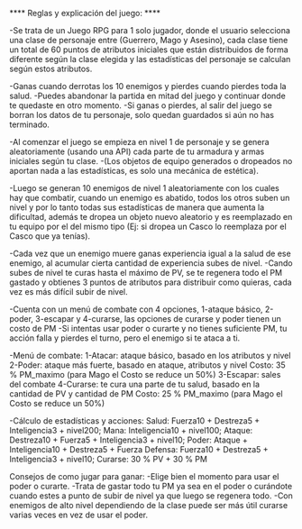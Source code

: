 **** Reglas y explicación del juego: ****

-Se trata de un Juego RPG para 1 solo jugador, donde el usuario selecciona una clase de personaje entre (Guerrero, Mago y Asesino), cada clase tiene un total de 60 puntos de atributos iniciales que están distribuidos de forma diferente según la clase elegida y las estadísticas del personaje se calculan según estos atributos.

-Ganas cuando derrotas los 10 enemigos y pierdes cuando pierdes toda la salud. -Puedes abandonar la partida en mitad del juego y continuar donde te quedaste en otro momento. 
-Si ganas o pierdes, al salir del juego se borran los datos de tu personaje, solo quedan guardados si aún no has terminado.

-Al comenzar el juego se empieza en nivel 1 de personaje y se genera aleatoriamente (usando una API) cada parte de tu armadura y armas iniciales según tu clase. 
-(Los objetos de equipo generados o dropeados no aportan nada a las estadísticas, es solo una mecánica de estética).

-Luego se generan 10 enemigos de nivel 1 aleatoriamente con los cuales hay que combatir, cuando un enemigo es abatido, todos los otros suben un nivel y por lo tanto todas sus estadísticas de manera que aumenta la dificultad, además te dropea un objeto nuevo aleatorio y es reemplazado en tu equipo por el del mismo tipo (Ej: si dropea un Casco lo reemplaza por el Casco que ya tenías).

-Cada vez que un enemigo muere ganas experiencia igual a la salud de ese enemigo, al acumular cierta cantidad de experiencia subes de nivel. 
-Cando subes de nivel te curas hasta el máximo de PV, se te regenera todo el PM gastado y obtienes 3 puntos de atributos para distribuir como quieras, cada vez es más difícil subir de nivel.

-Cuenta con un menú de combate con 4 opciones, 1-ataque básico, 2-poder, 3-escapar y 4-curarse, las opciones de curarse y poder tienen un costo de PM 
-Si intentas usar poder o curarte y no tienes suficiente PM, tu acción falla y pierdes el turno, pero el enemigo si te ataca a ti.

-Menú de combate: 
1-Atacar: ataque básico, basado en los atributos y nivel 
2-Poder: ataque más fuerte, basado en ataque, atributos y nivel 
  Costo: 35 % PM_maximo (para Mago el Costo se reduce un 50%) 
3-Escapar: sales del combate 
4-Curarse: te cura una parte de tu salud, basado en la cantidad de PV y cantidad de PM 
  Costo: 25 % PM_maximo (para Mago el Costo se reduce un 50%)

-Cálculo de estadísticas y acciones: 
Salud: Fuerza10 + Destreza5 + Inteligencia3 + nivel200; 
Mana: Inteligencia10 + nivel100; 
Ataque: Destreza10 + Fuerza5 + Inteligencia3 + nivel10; 
Poder: Ataque + Inteligencia10 + Destreza5 + Fuerza 
Defensa: Fuerza10 + Destreza5 + Inteligencia3 + nivel10; 
Curarse: 30 % PV + 30 % PM

Consejos de como jugar para ganar: 
-Elige bien el momento para usar el poder o curarte. 
-Trata de gastar todo tu PM ya sea en el poder o curándote cuando estes a punto de subir de nivel ya que luego se regenera todo. 
-Con enemigos de alto nivel dependiendo de la clase puede ser más útil curarse varias veces en vez de usar el poder.

